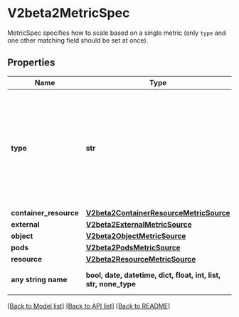 # V2beta2MetricSpec

MetricSpec specifies how to scale based on a single metric (only `type` and one other matching field should be set at once).

## Properties
Name | Type | Description | Notes
------------ | ------------- | ------------- | -------------
**type** | **str** | type is the type of metric source.  It should be one of \&quot;ContainerResource\&quot;, \&quot;External\&quot;, \&quot;Object\&quot;, \&quot;Pods\&quot; or \&quot;Resource\&quot;, each mapping to a matching field in the object. Note: \&quot;ContainerResource\&quot; type is available on when the feature-gate HPAContainerMetrics is enabled | 
**container_resource** | [**V2beta2ContainerResourceMetricSource**](V2beta2ContainerResourceMetricSource.md) |  | [optional] 
**external** | [**V2beta2ExternalMetricSource**](V2beta2ExternalMetricSource.md) |  | [optional] 
**object** | [**V2beta2ObjectMetricSource**](V2beta2ObjectMetricSource.md) |  | [optional] 
**pods** | [**V2beta2PodsMetricSource**](V2beta2PodsMetricSource.md) |  | [optional] 
**resource** | [**V2beta2ResourceMetricSource**](V2beta2ResourceMetricSource.md) |  | [optional] 
**any string name** | **bool, date, datetime, dict, float, int, list, str, none_type** | any string name can be used but the value must be the correct type | [optional]

[[Back to Model list]](../README.md#documentation-for-models) [[Back to API list]](../README.md#documentation-for-api-endpoints) [[Back to README]](../README.md)


